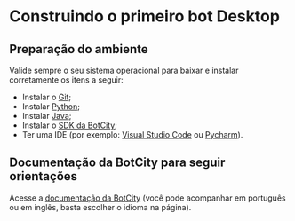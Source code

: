 # Construindo o primeiro bot Desktop
## Preparação do ambiente
Valide sempre o seu sistema operacional para baixar e instalar corretamente os itens a seguir:
- Instalar o [Git](https://git-scm.com/downloads);
- Instalar [Python](https://www.python.org/downloads/);
- Instalar [Java](https://www.java.com/pt-BR/download/);
- Instalar o [SDK da BotCity](https://documentation.botcity.dev/pt/getting-started/botcity-studio-sdk/);
- Ter uma IDE (por exemplo: [Visual Studio Code](https://code.visualstudio.com/download) ou [Pycharm](https://www.jetbrains.com/pycharm/download/)).

## Documentação da BotCity para seguir orientações
Acesse a [documentação da BotCity](https://documentation.botcity.dev/) (você pode acompanhar em português ou em inglês, basta escolher o idioma na página).